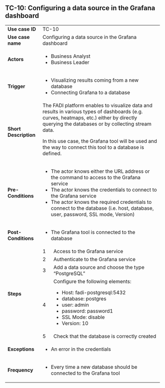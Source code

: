 ## TC-10: Configuring a data source in the Grafana dashboard


<table>
  <tr>
   <td><strong>Use case ID</strong>
   </td>
   <td colspan="2" >TC-10
   </td>
  </tr>
  <tr>
   <td><strong>Use case name</strong>
   </td>
   <td colspan="2" >Configuring a data source in the Grafana dashboard
   </td>
  </tr>
  <tr>
   <td><strong>Actors</strong>
   </td>
   <td colspan="2" >
<ul>

<li>Business Analyst 

<li>Business Leader
</li>
</ul>
   </td>
  </tr>
  <tr>
   <td><strong>Trigger</strong>
   </td>
   <td colspan="2" >
<ul>

<li>Visualizing results coming from a new database

<li>Connecting Grafana to a database
</li>
</ul>
   </td>
  </tr>
  <tr>
   <td><strong>Short Description</strong>
   </td>
   <td colspan="2" >The FADI platform enables to visualize data and results in various types of dashboards (e.g. curves, heatmaps, etc.) either by directly querying the databases or by collecting stream data. 
<p>
In this use case, the Grafana tool will be used and the way to connect this tool to a database is defined.
   </td>
  </tr>
  <tr>
   <td><strong>Pre-Conditions</strong>
   </td>
   <td colspan="2" >
<ul>

<li>The actor knows either the URL address or the command to access to the Grafana service

<li>The actor knows the credentials to connect to the Grafana service

<li>The actor knows the required credentials to connect to the database (i.e. host, database, user, password, SSL mode, Version)
</li>
</ul>
   </td>
  </tr>
  <tr>
   <td><strong>Post-Conditions</strong>
   </td>
   <td colspan="2" >
<ul>

<li>The Grafana tool is connected to the database
</li>
</ul>
   </td>
  </tr>
  <tr>
   <td rowspan="5" ><strong>Steps</strong>
   </td>
   <td>1
   </td>
   <td>Access to the Grafana service
   </td>
  </tr>
  <tr>
   <td>2
   </td>
   <td>Authenticate to the Grafana service
   </td>
  </tr>
  <tr>
   <td>3
   </td>
   <td>Add a data source and choose the type “PostgreSQL”
   </td>
  </tr>
  <tr>
   <td>4
   </td>
   <td>Configure the following elements:
<ul>

<li>Host: fadi-postgresql:5432 

<li>database: postgres 

<li>user: admin 

<li>password: password1 

<li>SSL Mode: disable 

<li>Version: 10
</li>
</ul>
   </td>
  </tr>
  <tr>
   <td>5
   </td>
   <td>Check that the database is correctly created
   </td>
  </tr>
  <tr>
   <td><strong>Exceptions</strong>
   </td>
   <td colspan="2" >
<ul>

<li>An error in the credentials
</li>
</ul>
   </td>
  </tr>
  <tr>
   <td><strong>Frequency</strong>
   </td>
   <td colspan="2" >
<ul>

<li>Every time a new database should be connected to the Grafana tool
</li>
</ul>
   </td>
  </tr>
</table>